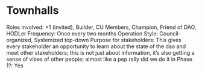 # Townhalls

Roles involved: +1 (invited), Builder, CU Members, Champion, Friend of DAO, HODLer
Frequency: Once every two months
Operation Style: Council-organized, Systemized top-down
Purpose for stakeholders: This gives every stakeholder an opportunity to learn about the state of the dao and meet other stakeholders; this is not just about information, it’s also getting a sense of vibes of other people; almost like a pep rally
did we do it in Phase 1?: Yes